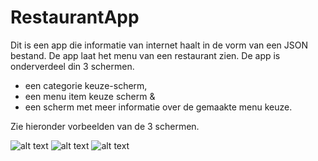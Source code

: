 # RestaurantApp

Dit is een app die informatie van internet haalt in de vorm van een JSON bestand. De app laat het menu van een restaurant zien. 
De app is onderverdeel din 3 schermen.  
- een categorie keuze-scherm,  
- een menu item keuze scherm &  
- een scherm met meer informatie over de gemaakte menu keuze.

Zie hieronder vorbeelden van de 3 schermen.

![alt text]()
![alt text]()
![alt text]()
